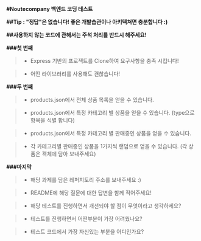 **#Noutecompany 백엔드 코딩 테스트**



**##Tip : "정답"은 없습니다! 좋은 개발습관이나 아키텍쳐면 충분합니다 :)**


**##사용하지 않는 코드에 관해서는 주석 처리를 반드시 해주세요!**




**###첫 번째**


> * Express 기반의 프로젝트를 Clone하여 요구사항을 충족 시킵니다!


> * 어떤 라이브러리를 사용해도 괜찮습니다!




**###두 번째**

> * products.json에서 전체 상품 목록을 얻을 수 있습니다.


> * products.json에서 특정 카테고리 별 상품을 얻을 수 있습니다. (type으로 항목을 식별 합니다)


> * products.json에서 특정 카테고리 별 판매중인 상품을 얻을 수 있습니다.


> * 각 카테고리별 판매중인 상품을 1가지씩 랜덤으로 얻을 수 있습니다. (각 상품은 객체에 담아 보내주세요)




**###마지막**

> * 해당 과제를 담은 레퍼지토리 주소를 보내주세요 :)


> * README에 해당 질문에 대한 답변을 함께 적어주세요!


> * 해당 테스트를 진행하면서 개선되야 할 점이 무엇이라고 생각하세요?


> * 테스트를 진행하면서 어떤부분이 가장 어려웠나요?


> * 테스트 코드에서 가장 자신있는 부분을 어디인가요?





